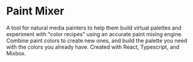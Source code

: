 # Paint Mixer

A tool for natural media painters to help them build virtual palettes and experiment with "color recipes" using an accurate paint mixing engine. Combine paint colors to create new ones, and build the palette you need with the colors you already have. Created with React, Typescript, and Mixbox.
